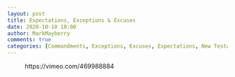 ```yaml
---
layout: post
title: Expectations, Exceptions & Excuses
date: 2020-10-18 18:00
author: MarkMayberry
comments: true
categories: [Commandments, Exceptions, Excuses, Expectations, New Testament, Old Testament, Sermon, Worship]
---
```

<!-- wp:core-embed/vimeo {"url":"https://vimeo.com/469988884","type":"video","providerNameSlug":"vimeo","className":"wp-embed-aspect-4-3 wp-has-aspect-ratio"} -->
<figure class="wp-block-embed-vimeo wp-block-embed is-type-video is-provider-vimeo wp-embed-aspect-4-3 wp-has-aspect-ratio"><div class="wp-block-embed__wrapper">
https://vimeo.com/469988884
</div></figure>
<!-- /wp:core-embed/vimeo -->
